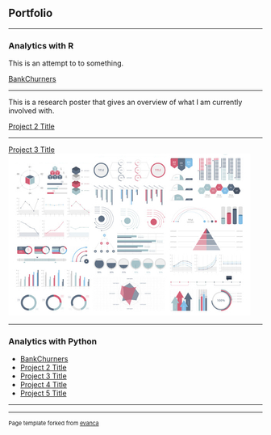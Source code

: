 ## Portfolio

---

### Analytics with R
This is an attempt to to something.  

[BankChurners](/mywork/BankChurners.html)


---
This is a research poster that gives an overview of what I am currently involved with. 

[Project 2 Title](/images/RD2021.pdf)


---
[Project 3 Title](/_projects/BankChurners.html)
<img src="images/dummy_thumbnail.jpg?raw=true"/>

---

### Analytics with Python

- [BankChurners](https://github.com/jwUTC/jwUTC.github.io/blob/c96b3747468af24bd7a8da1c0fdccf6ae2ac6d74/Projects/BankChurners.html)
- [Project 2 Title](http://example.com/)
- [Project 3 Title](http://example.com/)
- [Project 4 Title](http://example.com/)
- [Project 5 Title](http://jwutc.github.io/_projects/BankChurners.html)

---




---
<p style="font-size:11px">Page template forked from <a href="https://github.com/evanca/quick-portfolio">evanca</a></p>
<!-- Remove above link if you don't want to attibute -->
